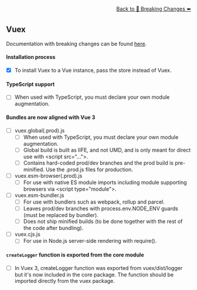 <p align="right">
  <a href="https://github.com/tthheusalmeida/vue-migration-tool/tree/main?tab=readme-ov-file#breaking-changes">
    Back to 🔨 Breaking Changes ⬅️
  </a>
</p>

## Vuex

Documentation with breaking changes can be found [here](https://vuex.vuejs.org/guide/migrating-to-4-0-from-3-x.html).

#### Installation process
- [X] To install Vuex to a Vue instance, pass the store instead of Vuex.

#### TypeScript support
- [ ] When used with TypeScript, you must declare your own module augmentation.

#### Bundles are now aligned with Vue 3
- [ ] vuex.global(.prod).js
  - [ ] When used with TypeScript, you must declare your own module augmentation.
  - [ ] Global build is built as IIFE, and not UMD, and is only meant for direct use with &lt;script src="..."&gt;.
  - [ ] Contains hard-coded prod/dev branches and the prod build is pre-minified. Use the .prod.js files for production.
- [ ] vuex.esm-browser(.prod).js
  - [ ] For use with native ES module imports including module supporting browsers via &lt;script type="module"&gt;.
- [ ] vuex.esm-bundler.js
  - [ ] For use with bundlers such as webpack, rollup and parcel.
  - [ ] Leaves prod/dev branches with process.env.NODE_ENV guards (must be replaced by bundler).
  - [ ] Does not ship minified builds (to be done together with the rest of the code after bundling).
- [ ] vuex.cjs.js
  - [ ] For use in Node.js server-side rendering with require().

#### `createLogger` function is exported from the core module
- [ ] In Vuex 3, createLogger function was exported from vuex/dist/logger but it's now included in the core package. The function should be imported directly from the vuex package.